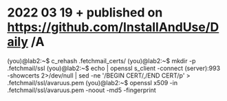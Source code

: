 # 2022 03 19  + published on https://github.com/InstallAndUse/Daily /A

(you)@lab2:~$ c_rehash .fetchmail_certs/
(you)@lab2:~$ mkdir -p .fetchmail/ssl
(you)@lab2:~$ echo | openssl s_client -connect (server):993 -showcerts 2>/dev/null | sed -ne '/BEGIN CERT/,/END CERT/p' > .fetchmail/ssl/avaruus.pem
(you)@lab2:~$ openssl x509 -in .fetchmail/ssl/avaruus.pem -noout -md5 -fingerprint
